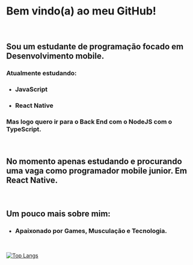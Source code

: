 # Bem vindo(a) ao meu GitHub!

<br/>

## Sou um estudante de programação focado em Desenvolvimento mobile.

### Atualmente estudando:

- ### JavaScript

- ### React Native

### Mas logo quero ir para o Back End com o NodeJS com o TypeScript.

<br/>

## No momento apenas estudando e procurando uma vaga como programador mobile junior. Em React Native.

<br/>

## Um pouco mais sobre mim:

- ### Apaixonado por Games, Musculação e Tecnologia.

<br/>

[![Top Langs](https://github-readme-stats.vercel.app/api/top-langs/?username=pinheiropaulo&layout=compact)](https://github.com/anuraghazra/github-readme-stats)
